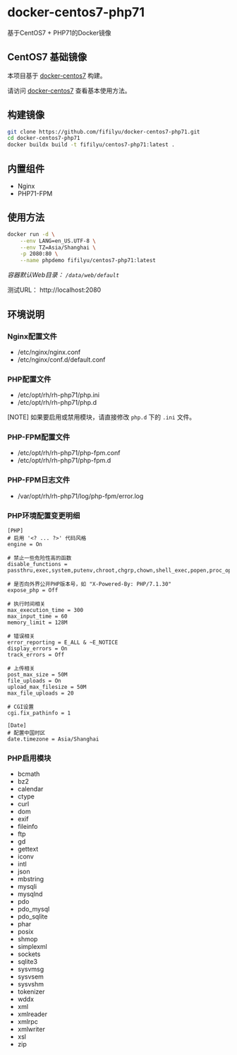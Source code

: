 # docker-centos7-php71
基于CentOS7 + PHP71的Docker镜像

## CentOS7 基础镜像

本项目基于 [docker-centos7](https://github.com/fifilyu/docker-centos7) 构建。

请访问 [docker-centos7](https://github.com/fifilyu/docker-centos7) 查看基本使用方法。

## 构建镜像

```bash
git clone https://github.com/fifilyu/docker-centos7-php71.git
cd docker-centos7-php71
docker buildx build -t fifilyu/centos7-php71:latest .
```

## 内置组件

* Nginx
* PHP71-FPM

## 使用方法

```bash
docker run -d \
    --env LANG=en_US.UTF-8 \
    --env TZ=Asia/Shanghai \
    -p 2080:80 \
    --name phpdemo fifilyu/centos7-php71:latest
```

*容器默认Web目录： `/data/web/default`*

测试URL： http://localhost:2080 

## 环境说明

### Nginx配置文件

* /etc/nginx/nginx.conf
* /etc/nginx/conf.d/default.conf

### PHP配置文件

* /etc/opt/rh/rh-php71/php.ini
* /etc/opt/rh/rh-php71/php.d

[NOTE]
如果要启用或禁用模块，请直接修改 `php.d` 下的 `.ini` 文件。

### PHP-FPM配置文件

* /etc/opt/rh/rh-php71/php-fpm.conf
* /etc/opt/rh/rh-php71/php-fpm.d

### PHP-FPM日志文件

* /var/opt/rh/rh-php71/log/php-fpm/error.log

### PHP环境配置变更明细

    [PHP]
    # 启用 '<? ... ?>' 代码风格
    engine = On

    # 禁止一些危险性高的函数
    disable_functions = passthru,exec,system,putenv,chroot,chgrp,chown,shell_exec,popen,proc_open,pcntl_exec,ini_alter,ini_restore,dl,openlog,syslog,readlink,symlink,popepassthru,pcntl_alarm,pcntl_fork,pcntl_waitpid,pcntl_wait,pcntl_wifexited,pcntl_wifstopped,pcntl_wifsignaled,pcntl_wifcontinued,pcntl_wexitstatus,pcntl_wtermsig,pcntl_wstopsig,pcntl_signal,pcntl_signal_dispatch,pcntl_get_last_error,pcntl_strerror,pcntl_sigprocmask,pcntl_sigwaitinfo,pcntl_sigtimedwait,pcntl_exec,pcntl_getpriority,pcntl_setpriority,imap_open,apache_setenv

    # 是否向外界公开PHP版本号，如 "X-Powered-By: PHP/7.1.30"
    expose_php = Off

    # 执行时间相关
    max_execution_time = 300
    max_input_time = 60
    memory_limit = 128M

    # 错误相关
    error_reporting = E_ALL & ~E_NOTICE
    display_errors = On
    track_errors = Off

    # 上传相关
    post_max_size = 50M
    file_uploads = On
    upload_max_filesize = 50M
    max_file_uploads = 20
    
    # CGI设置
    cgi.fix_pathinfo = 1

    [Date]
    # 配置中国时区
    date.timezone = Asia/Shanghai

### PHP启用模块

* bcmath
* bz2
* calendar
* ctype
* curl
* dom
* exif
* fileinfo
* ftp
* gd
* gettext
* iconv
* intl
* json
* mbstring
* mysqli
* mysqlnd
* pdo
* pdo_mysql
* pdo_sqlite
* phar
* posix
* shmop
* simplexml
* sockets
* sqlite3
* sysvmsg
* sysvsem
* sysvshm
* tokenizer
* wddx
* xml
* xmlreader
* xmlrpc
* xmlwriter
* xsl
* zip